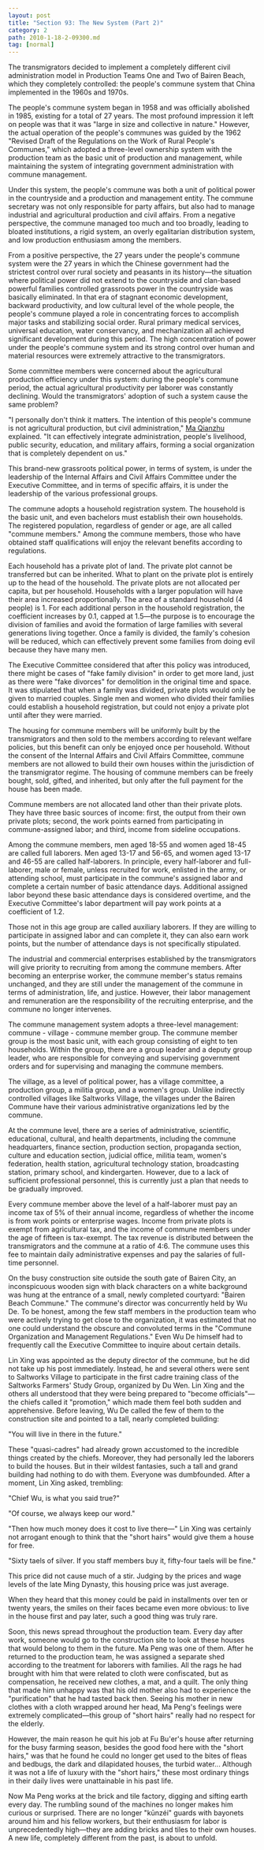 ```yaml
---
layout: post
title: "Section 93: The New System (Part 2)"
category: 2
path: 2010-1-18-2-09300.md
tag: [normal]
---
```


The transmigrators decided to implement a completely different civil administration model in Production Teams One and Two of Bairen Beach, which they completely controlled: the people's commune system that China implemented in the 1960s and 1970s.

The people's commune system began in 1958 and was officially abolished in 1985, existing for a total of 27 years. The most profound impression it left on people was that it was "large in size and collective in nature." However, the actual operation of the people's communes was guided by the 1962 "Revised Draft of the Regulations on the Work of Rural People's Communes," which adopted a three-level ownership system with the production team as the basic unit of production and management, while maintaining the system of integrating government administration with commune management.

Under this system, the people's commune was both a unit of political power in the countryside and a production and management entity. The commune secretary was not only responsible for party affairs, but also had to manage industrial and agricultural production and civil affairs. From a negative perspective, the commune managed too much and too broadly, leading to bloated institutions, a rigid system, an overly egalitarian distribution system, and low production enthusiasm among the members.

From a positive perspective, the 27 years under the people's commune system were the 27 years in which the Chinese government had the strictest control over rural society and peasants in its history—the situation where political power did not extend to the countryside and clan-based powerful families controlled grassroots power in the countryside was basically eliminated. In that era of stagnant economic development, backward productivity, and low cultural level of the whole people, the people's commune played a role in concentrating forces to accomplish major tasks and stabilizing social order. Rural primary medical services, universal education, water conservancy, and mechanization all achieved significant development during this period. The high concentration of power under the people's commune system and its strong control over human and material resources were extremely attractive to the transmigrators.

Some committee members were concerned about the agricultural production efficiency under this system: during the people's commune period, the actual agricultural productivity per laborer was constantly declining. Would the transmigrators' adoption of such a system cause the same problem?

"I personally don't think it matters. The intention of this people's commune is not agricultural production, but civil administration," [Ma Qianzhu][y005] explained. "It can effectively integrate administration, people's livelihood, public security, education, and military affairs, forming a social organization that is completely dependent on us."

This brand-new grassroots political power, in terms of system, is under the leadership of the Internal Affairs and Civil Affairs Committee under the Executive Committee, and in terms of specific affairs, it is under the leadership of the various professional groups.

The commune adopts a household registration system. The household is the basic unit, and even bachelors must establish their own households. The registered population, regardless of gender or age, are all called "commune members." Among the commune members, those who have obtained staff qualifications will enjoy the relevant benefits according to regulations.

Each household has a private plot of land. The private plot cannot be transferred but can be inherited. What to plant on the private plot is entirely up to the head of the household. The private plots are not allocated per capita, but per household. Households with a larger population will have their area increased proportionally. The area of a standard household (4 people) is 1. For each additional person in the household registration, the coefficient increases by 0.1, capped at 1.5—the purpose is to encourage the division of families and avoid the formation of large families with several generations living together. Once a family is divided, the family's cohesion will be reduced, which can effectively prevent some families from doing evil because they have many men.

The Executive Committee considered that after this policy was introduced, there might be cases of "fake family division" in order to get more land, just as there were "fake divorces" for demolition in the original time and space. It was stipulated that when a family was divided, private plots would only be given to married couples. Single men and women who divided their families could establish a household registration, but could not enjoy a private plot until after they were married.

The housing for commune members will be uniformly built by the transmigrators and then sold to the members according to relevant welfare policies, but this benefit can only be enjoyed once per household. Without the consent of the Internal Affairs and Civil Affairs Committee, commune members are not allowed to build their own houses within the jurisdiction of the transmigrator regime. The housing of commune members can be freely bought, sold, gifted, and inherited, but only after the full payment for the house has been made.

Commune members are not allocated land other than their private plots. They have three basic sources of income: first, the output from their own private plots; second, the work points earned from participating in commune-assigned labor; and third, income from sideline occupations.

Among the commune members, men aged 18-55 and women aged 18-45 are called full laborers. Men aged 13-17 and 56-65, and women aged 13-17 and 46-55 are called half-laborers. In principle, every half-laborer and full-laborer, male or female, unless recruited for work, enlisted in the army, or attending school, must participate in the commune's assigned labor and complete a certain number of basic attendance days. Additional assigned labor beyond these basic attendance days is considered overtime, and the Executive Committee's labor department will pay work points at a coefficient of 1.2.

Those not in this age group are called auxiliary laborers. If they are willing to participate in assigned labor and can complete it, they can also earn work points, but the number of attendance days is not specifically stipulated.

The industrial and commercial enterprises established by the transmigrators will give priority to recruiting from among the commune members. After becoming an enterprise worker, the commune member's status remains unchanged, and they are still under the management of the commune in terms of administration, life, and justice. However, their labor management and remuneration are the responsibility of the recruiting enterprise, and the commune no longer intervenes.

The commune management system adopts a three-level management: commune - village - commune member group. The commune member group is the most basic unit, with each group consisting of eight to ten households. Within the group, there are a group leader and a deputy group leader, who are responsible for conveying and supervising government orders and for supervising and managing the commune members.

The village, as a level of political power, has a village committee, a production group, a militia group, and a women's group. Unlike indirectly controlled villages like Saltworks Village, the villages under the Bairen Commune have their various administrative organizations led by the commune.

At the commune level, there are a series of administrative, scientific, educational, cultural, and health departments, including the commune headquarters, finance section, production section, propaganda section, culture and education section, judicial office, militia team, women's federation, health station, agricultural technology station, broadcasting station, primary school, and kindergarten. However, due to a lack of sufficient professional personnel, this is currently just a plan that needs to be gradually improved.

Every commune member above the level of a half-laborer must pay an income tax of 5% of their annual income, regardless of whether the income is from work points or enterprise wages. Income from private plots is exempt from agricultural tax, and the income of commune members under the age of fifteen is tax-exempt. The tax revenue is distributed between the transmigrators and the commune at a ratio of 4:6. The commune uses this fee to maintain daily administrative expenses and pay the salaries of full-time personnel.

On the busy construction site outside the south gate of Bairen City, an inconspicuous wooden sign with black characters on a white background was hung at the entrance of a small, newly completed courtyard: "Bairen Beach Commune." The commune's director was concurrently held by Wu De. To be honest, among the few staff members in the production team who were actively trying to get close to the organization, it was estimated that no one could understand the obscure and convoluted terms in the "Commune Organization and Management Regulations." Even Wu De himself had to frequently call the Executive Committee to inquire about certain details.

Lin Xing was appointed as the deputy director of the commune, but he did not take up his post immediately. Instead, he and several others were sent to Saltworks Village to participate in the first cadre training class of the Saltworks Farmers' Study Group, organized by Du Wen. Lin Xing and the others all understood that they were being prepared to "become officials"—the chiefs called it "promotion," which made them feel both sudden and apprehensive. Before leaving, Wu De called the few of them to the construction site and pointed to a tall, nearly completed building:

"You will live in there in the future."

These "quasi-cadres" had already grown accustomed to the incredible things created by the chiefs. Moreover, they had personally led the laborers to build the houses. But in their wildest fantasies, such a tall and grand building had nothing to do with them. Everyone was dumbfounded. After a moment, Lin Xing asked, trembling:

"Chief Wu, is what you said true?"

"Of course, we always keep our word."

"Then how much money does it cost to live there—" Lin Xing was certainly not arrogant enough to think that the "short hairs" would give them a house for free.

"Sixty taels of silver. If you staff members buy it, fifty-four taels will be fine."

This price did not cause much of a stir. Judging by the prices and wage levels of the late Ming Dynasty, this housing price was just average.

When they heard that this money could be paid in installments over ten or twenty years, the smiles on their faces became even more obvious: to live in the house first and pay later, such a good thing was truly rare.

Soon, this news spread throughout the production team. Every day after work, someone would go to the construction site to look at these houses that would belong to them in the future. Ma Peng was one of them. After he returned to the production team, he was assigned a separate shed according to the treatment for laborers with families. All the rags he had brought with him that were related to cloth were confiscated, but as compensation, he received new clothes, a mat, and a quilt. The only thing that made him unhappy was that his old mother also had to experience the "purification" that he had tasted back then. Seeing his mother in new clothes with a cloth wrapped around her head, Ma Peng's feelings were extremely complicated—this group of "short hairs" really had no respect for the elderly.

However, the main reason he quit his job at Fu Bu'er's house after returning for the busy farming season, besides the good food here with the "short hairs," was that he found he could no longer get used to the bites of fleas and bedbugs, the dark and dilapidated houses, the turbid water... Although it was not a life of luxury with the "short hairs," these most ordinary things in their daily lives were unattainable in his past life.

Now Ma Peng works at the brick and tile factory, digging and sifting earth every day. The rumbling sound of the machines no longer makes him curious or surprised. There are no longer "kūnzéi" guards with bayonets around him and his fellow workers, but their enthusiasm for labor is unprecedentedly high—they are adding bricks and tiles to their own houses. A new life, completely different from the past, is about to unfold.

[y005]: /characters/y005 "Ma Qianzhu"